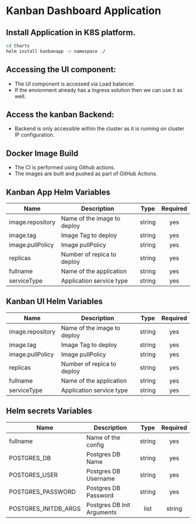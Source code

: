 #  Kanban Dashboard Application

## Install Application in K8S platform.

```sh
cd Charts
helm install kanbanapp -n namespace ./
```

## Accessing the UI component:

* The UI component is accessed via Load balancer.
* If the envionment already has a Ingress solution then we can use it as well.

## Access the kanban Backend:

* Backend is only accessible within the cluster as it is running on cluster IP configuration.

## Docker Image Build

* The CI is performed using Github actions.
* The images are built and pushed as part of GitHub Actions.


## Kanban App Helm Variables

| Name | Description | Type | Required |
|------|-------------|:----:|:-----:|
| image.repository | Name of the image to deploy | string | yes |
| image.tag | Image Tag to deploy | string |  yes |
| image.pullPolicy | Image pullPolicy | string | yes |
| replicas | Number of repica to deploy | string | yes |
| fullname | Name of the application | string | yes |
| serviceType | Application service type | string | yes |


## Kanban UI Helm Variables

| Name | Description | Type | Required |
|------|-------------|:----:|:-----:|
| image.repository | Name of the image to deploy | string | yes |
| image.tag | Image Tag to deploy | string |  yes |
| image.pullPolicy | Image pullPolicy | string | yes |
| replicas | Number of repica to deploy | string | yes |
| fullname | Name of the application | string | yes |
| serviceType | Application service type | string | yes |


## Helm secrets Variables

| Name | Description | Type | Required |
|------|-------------|:----:|:-----:|
| fullname | Name of the config | string | yes |
| POSTGRES_DB | Postgres DB Name | string |  yes |
| POSTGRES_USER | Postgres DB Username | string | yes |
| POSTGRES_PASSWORD | Postgres DB Password | string | yes |
| POSTGRES_INITDB_ARGS | Postgres DB Init Arguments| list | string |